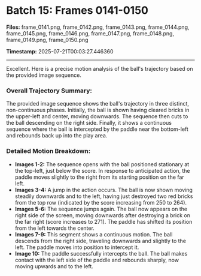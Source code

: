 # Batch 15: Frames 0141-0150

**Files:** frame_0141.png, frame_0142.png, frame_0143.png, frame_0144.png, frame_0145.png, frame_0146.png, frame_0147.png, frame_0148.png, frame_0149.png, frame_0150.png

**Timestamp:** 2025-07-21T00:03:27.446360

---

Excellent. Here is a precise motion analysis of the ball's trajectory based on the provided image sequence.

### Overall Trajectory Summary:
The provided image sequence shows the ball's trajectory in three distinct, non-continuous phases. Initially, the ball is shown having cleared bricks in the upper-left and center, moving downwards. The sequence then cuts to the ball descending on the right side. Finally, it shows a continuous sequence where the ball is intercepted by the paddle near the bottom-left and rebounds back up into the play area.

### Detailed Motion Breakdown:
*   **Images 1-2:** The sequence opens with the ball positioned stationary at the top-left, just below the score. In response to anticipated action, the paddle moves slightly to the right from its starting position on the far left.
*   **Images 3-4:** A jump in the action occurs. The ball is now shown moving steadily downwards and to the left, having just destroyed two red bricks from the top row (indicated by the score increasing from 250 to 264).
*   **Images 5-6:** The sequence jumps again. The ball now appears on the right side of the screen, moving downwards after destroying a brick on the far right (score increases to 271). The paddle has shifted its position from the left towards the center.
*   **Images 7-9:** This segment shows a continuous motion. The ball descends from the right side, traveling downwards and slightly to the left. The paddle moves into position to intercept it.
*   **Image 10:** The paddle successfully intercepts the ball. The ball makes contact with the left side of the paddle and rebounds sharply, now moving upwards and to the left.
